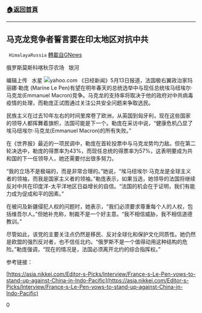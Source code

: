 ###  [:house:返回首頁](https://github.com/ourhimalayas/txt)
---

## 马克龙竞争者誓言要在印太地区对抗中共
` HimalayaRussia` [轉載自GNews](https://gnews.org/zh-hans/1240268/)

俄罗斯莫斯科喀秋莎农场   银河

编辑上传   水星
![]()![](https://gnews-media-offload.s3.amazonaws.com/wp-content/uploads/2021/05/13215056/F-3-2.jpg)yahoo.com
《日经新闻》5月13日报道，法国极右翼政治家玛丽娜·勒庞 (Marine Le Pen)有望在明年春天的总统选举中与现任总统埃马纽埃尔·马克龙(Emmanuel Macron)竞争。马克龙的支持率将取决于他的政府对中共病毒疫情的处理，而勒庞正试图通过关注公共安全问题来争取选民。

民族主义在过去10年左右的时间里席卷了欧洲，从英国到匈牙利，现在这些国家的领导人都挥舞着旗帜，法国可能是下一个。勒庞在采访中说，“健康危机凸显了埃马纽埃尔·马克龙(Emmanuel Macron)的所有失败。”

在《世界报》最近的一项民调中，勒庞在首轮投票中与马克龙势均力敌。但在第二轮决选中，勒庞的得票率为43%，而现任总统的得票率为57%，这表明要成为共和国的下一任领导人，她还需要付出很多努力。

“我的立场不是极端的，而是非常合理的。”她说，“埃马纽埃尔·马克龙是全球主义者的领袖，而我是国家主义者的领袖。”勒庞表示，如果当选，她领导的法国将继续反对中共在印度洋-太平洋地区日益增长的自信。“法国的机会在于证明，我们有能力成为促成和平的因素。”

在被问及新疆侵犯人权的问题时，她表示，“我们必须要求尊重每个人的人权，包括维吾尔人。”但她补充称，制裁不是一个好主意。“我不相信威胁，我不相信道德教训。”

尽管如此，该党的主要关注点仍然是移民、反对全球化和保护文化同质性。她仍然是欧盟的强烈反对者，也不信任北约。“俄罗斯不是一个值得动用这种结构的危险。”勒庞强调，“现在的情况是，法国必须离开北约的综合指挥权。”

参考链接：

[https://asia.nikkei.com/Editor-s-Picks/Interview/France-s-Le-Pen-vows-to-stand-up-against-China-in-Indo-Pacific](https://asia.nikkei.com/Editor-s-Picks/Interview/France-s-Le-Pen-vows-to-stand-up-against-China-in-Indo-Pacific)

0
